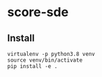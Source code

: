 # score-sde

## Install
```
virtualenv -p python3.8 venv
source venv/bin/activate
pip install -e .
```
